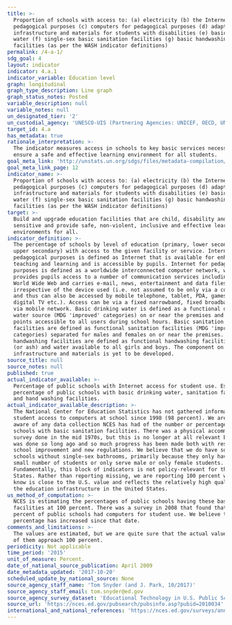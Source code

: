 ```yaml
---
title: >-
  Proportion of schools with access to: (a) electricity (b) the Internet for
  pedagogical purposes (c) computers for pedagogical purposes (d) adapted
  infrastructure and materials for students with disabilities (e) basic drinking
  water (f) single-sex basic sanitation facilities (g) basic handwashing
  facilities (as per the WASH indicator definitions)
permalink: /4-a-1/
sdg_goal: 4
layout: indicator
indicator: 4.a.1
indicator_variable: Education level
graph: longitudinal
graph_type_description: Line graph
graph_status_notes: Posted
variable_description: null
variable_notes: null
un_designated_tier: '2'
un_custodial_agency: 'UNESCO-UIS (Partnering Agencies: UNICEF, OECD, UNEP)'
target_id: 4.a
has_metadata: true
rationale_interpretation: >-
  The indicator measures access in schools to key basic services necessary to
  ensure a safe and effective learning environment for all students.
goal_meta_link: 'http://unstats.un.org/sdgs/files/metadata-compilation/Metadata-Goal-4.pdf'
goal_meta_link_page: 12
indicator_name: >-
  Proportion of schools with access to: (a) electricity (b) the Internet for
  pedagogical purposes (c) computers for pedagogical purposes (d) adapted
  infrastructure and materials for students with disabilities (e) basic drinking
  water (f) single-sex basic sanitation facilities (g) basic handwashing
  facilities (as per the WASH indicator definitions)
target: >-
  Build and upgrade education facilities that are child, disability and gender
  sensitive and provide safe, non-violent, inclusive and effective learning
  environments for all.
indicator_definition: >-
  The percentage of schools by level of education (primary, lower secondary and
  upper secondary) with access to the given facility or service. Internet for
  pedagogical purposes is defined as Internet that is available for enhancing
  teaching and learning and is accessible by pupils. Internet for pedagogical
  purposes is defined as a worldwide interconnected computer network, which
  provides pupils access to a number of communication services including the
  World Wide Web and carries e-mail, news, entertainment and data files,
  irrespective of the device used (i.e. not assumed to be only via a computer)
  and thus can also be accessed by mobile telephone, tablet, PDA, games machine,
  digital TV etc.). Access can be via a fixed narrowband, fixed broadband, or
  via mobile network. Basic drinking water is defined as a functional drinking
  water source (MDG 'improved' categories) on or near the premises and water
  points accessible to all users during school hours. Basic sanitation
  facilities are defined as functional sanitation facilities (MDG 'improved'
  categories) separated for males and females on or near the premises. Basic
  handwashing facilities are defined as functional handwashing facilities, soap
  (or ash) and water available to all girls and boys. The component on adapted
  infrastructure and materials is yet to be developed.
source_title: null
source_notes: null
published: true
actual_indicator_available: >-
  Percentage of public schools with Internet access for student use. Estimated
  percentage of public schools with basic drinking water, sanitation facilities,
  and hand washing facilities.
actual_indicator_available_description: >-
  The National Center for Education Statistics has not gathered information on
  student access to computers at school since 1998 (98 percent). We are not
  aware of any data collection NCES has had of the number or percentage of
  schools with basic sanitation facilities. There was a physical accommodations
  survey done in the mid 1970s, but this is no longer at all relevant because it
  was done so long ago and so much progress has been made both with respect to
  school improvement and new regulations. We believe that we do have some
  schools without single-sex bathrooms, primarily because they only have a very
  small number of students or only serve male or only female students.
  Fundamentally, this block of indicators is not policy-relevant for the United
  States. Rather than reporting missing, we are reporting 100 percent which we
  know is close to the U.S. value and reflects the relatively high quality of
  the education infrastructure in the United States.
us_method_of_computation: >-
  NCES is estimating the percentages of public schools having these basic
  facilities at 100 percent. There was a survey in 2008 that found that 98
  percent of public schools had computers for student use. We believe the
  percentage has increased since that date.
comments_and_limitations: >-
  The values are estimated, but we are quite sure that the actual values for all
  of them approach 100 percent.
periodicity: Not applicable
time_period: '2015'
unit_of_measure: Percent.
date_of_national_source_publication: April 2009
date_metadata_updated: '2017-10-20'
scheduled_update_by_national_source: None
source_agency_staff_name: 'Tom Snyder (and J. Park, 10/2017)'
source_agency_staff_email: tom.snyder@ed.gov
source_agency_survey_dataset: 'Educational Technology in U.S. Public Schools: Fall 2008'
source_url: 'https://nces.ed.gov/pubsearch/pubsinfo.asp?pubid=2010034'
international_and_national_references: 'https://nces.ed.gov/surveys/annualreports/'
---
```

